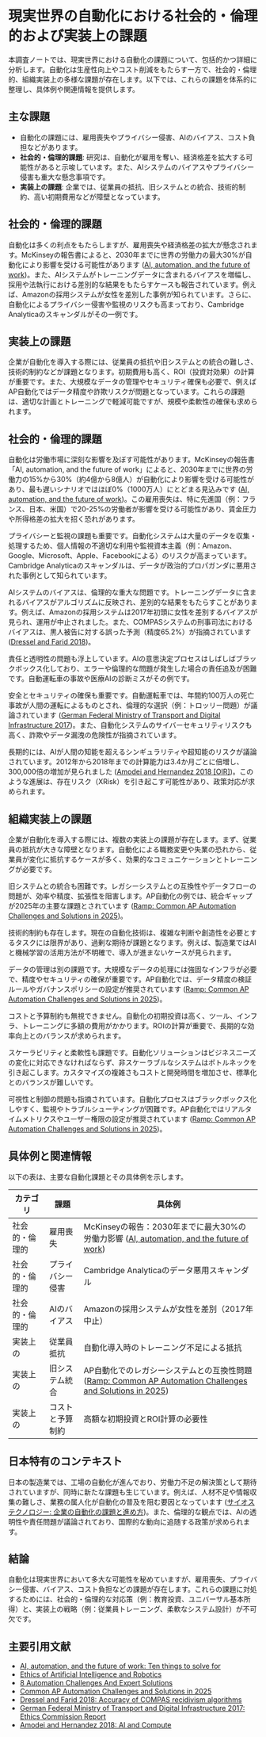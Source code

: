 # 現実世界の自動化における社会的・倫理的および実装上の課題

本調査ノートでは、現実世界における自動化の課題について、包括的かつ詳細に分析します。自動化は生産性向上やコスト削減をもたらす一方で、社会的・倫理的、組織実装上の多様な課題が存在します。以下では、これらの課題を体系的に整理し、具体例や関連情報を提供します。

## 主な課題

- 自動化の課題には、雇用喪失やプライバシー侵害、AIのバイアス、コスト負担などがあります。  
- **社会的・倫理的課題**: 研究は、自動化が雇用を奪い、経済格差を拡大する可能性があると示唆しています。また、AIシステムのバイアスやプライバシー侵害も重大な懸念事項です。  
- **実装上の課題**: 企業では、従業員の抵抗、旧システムとの統合、技術的制約、高い初期費用などが障壁となっています。  

## 社会的・倫理的課題
自動化は多くの利点をもたらしますが、雇用喪失や経済格差の拡大が懸念されます。McKinseyの報告書によると、2030年までに世界の労働力の最大30%が自動化により影響を受ける可能性があります ([AI, automation, and the future of work](https://www.mckinsey.com/featured-insights/future-of-work/ai-automation-and-the-future-of-work-ten-things-to-solve-for))。また、AIシステムがトレーニングデータに含まれるバイアスを増幅し、採用や法執行における差別的な結果をもたらすケースも報告されています。例えば、Amazonの採用システムが女性を差別した事例が知られています。さらに、自動化によるプライバシー侵害や監視のリスクも高まっており、Cambridge Analyticaのスキャンダルがその一例です。

## 実装上の課題  
企業が自動化を導入する際には、従業員の抵抗や旧システムとの統合の難しさ、技術的制約などが課題となります。初期費用も高く、ROI（投資対効果）の計算が重要です。また、大規模なデータの管理やセキュリティ確保も必要で、例えばAP自動化ではデータ精度や詐欺リスクが問題となっています。これらの課題は、適切な計画とトレーニングで軽減可能ですが、規模や柔軟性の確保も求められます。


## 社会的・倫理的課題

自動化は労働市場に深刻な影響を及ぼす可能性があります。McKinseyの報告書「AI, automation, and the future of work」によると、2030年までに世界の労働力の15%から30%（約4億から8億人）が自動化により影響を受ける可能性があり、最も遅いシナリオではほぼ0%（1000万人）にとどまる見込みです ([AI, automation, and the future of work](https://www.mckinsey.com/featured-insights/future-of-work/ai-automation-and-the-future-of-work-ten-things-to-solve-for))。この雇用喪失は、特に先進国（例：フランス、日本、米国）で20-25%の労働者が影響を受ける可能性があり、賃金圧力や所得格差の拡大を招く恐れがあります。

プライバシーと監視の課題も重要です。自動化システムは大量のデータを収集・処理するため、個人情報の不適切な利用や監視資本主義（例：Amazon、Google、Microsoft、Apple、Facebookによる）のリスクが高まっています。Cambridge Analyticaのスキャンダルは、データが政治的プロパガンダに悪用された事例として知られています。

AIシステムのバイアスは、倫理的な重大な問題です。トレーニングデータに含まれるバイアスがアルゴリズムに反映され、差別的な結果をもたらすことがあります。例えば、Amazonの採用システムは2017年初頭に女性を差別するバイアスが見られ、運用が中止されました。また、COMPASシステムの刑事司法におけるバイアスは、黒人被告に対する誤った予測（精度65.2%）が指摘されています ([Dressel and Farid 2018](https://link.springer.com/article/10.1007/s12559-017-9224-4))。

責任と透明性の問題も浮上しています。AIの意思決定プロセスはしばしばブラックボックス化しており、エラーや倫理的な問題が発生した場合の責任追及が困難です。自動運転車の事故や医療AIの診断ミスがその例です。

安全とセキュリティの確保も重要です。自動運転車では、年間約100万人の死亡事故が人間の運転によるものとされ、倫理的な選択（例：トロッリー問題）が議論されています ([German Federal Ministry of Transport and Digital Infrastructure 2017](https://www.bmvi.de/SharedDocs/DE/Anlage/Strategie/bericht-ethik-kommission-automobil.html))。また、自動化システムのサイバーセキュリティリスクも高く、詐欺やデータ漏洩の危険性が指摘されています。

長期的には、AIが人間の知能を超えるシンギュラリティや超知能のリスクが議論されています。2012年から2018年までの計算能力は3.4か月ごとに倍増し、300,000倍の増加が見られました ([Amodei and Hernandez 2018 [OIR]](https://arxiv.org/abs/1804.07300))。このような進展は、存在リスク（XRisk）を引き起こす可能性があり、政策対応が求められます。

## 組織実装上の課題

企業が自動化を導入する際には、複数の実装上の課題が存在します。まず、従業員の抵抗が大きな障壁となります。自動化による職務変更や失業の恐れから、従業員が変化に抵抗するケースが多く、効果的なコミュニケーションとトレーニングが必要です。

旧システムとの統合も困難です。レガシーシステムとの互換性やデータフローの問題が、効率や精度、拡張性を阻害します。AP自動化の例では、統合ギャップが2025年の主要な課題とされています ([Ramp: Common AP Automation Challenges and Solutions in 2025](https://ramp.com/blog/ap-automation-challenges))。

技術的制約も存在します。現在の自動化技術は、複雑な判断や創造性を必要とするタスクには限界があり、過剰な期待が課題となります。例えば、製造業ではAIと機械学習の活用方法が不明確で、導入が進まないケースが見られます。

データの管理は別の課題です。大規模なデータの処理には強固なインフラが必要で、精度やセキュリティの確保が重要です。AP自動化では、データ精度の検証ルールやガバナンスポリシーの設定が推奨されています ([Ramp: Common AP Automation Challenges and Solutions in 2025](https://ramp.com/blog/ap-automation-challenges))。

コストと予算制約も無視できません。自動化の初期投資は高く、ツール、インフラ、トレーニングに多額の費用がかかります。ROIの計算が重要で、長期的な効率向上とのバランスが求められます。

スケーラビリティと柔軟性も課題です。自動化ソリューションはビジネスニーズの変化に対応できなければならず、非スケーラブルなシステムはボトルネックを引き起こします。カスタマイズの複雑さもコストと開発時間を増加させ、標準化とのバランスが難しいです。

可視性と制御の問題も指摘されています。自動化プロセスはブラックボックス化しやすく、監視やトラブルシューティングが困難です。AP自動化ではリアルタイムメトリクスやユーザー権限の設定が推奨されています ([Ramp: Common AP Automation Challenges and Solutions in 2025](https://ramp.com/blog/ap-automation-challenges))。

## 具体例と関連情報

以下の表は、主要な自動化課題とその具体例を示します。

| **カテゴリ**          | **課題**                     | **具体例**                                                                 |
|-----------------------|-----------------------------|---------------------------------------------------------------------------|
| 社会的・倫理的        | 雇用喪失                   | McKinseyの報告：2030年までに最大30%の労働力影響 ([AI, automation, and the future of work](https://www.mckinsey.com/featured-insights/future-of-work/ai-automation-and-the-future-of-work-ten-things-to-solve-for)) |
| 社会的・倫理的        | プライバシー侵害             | Cambridge Analyticaのデータ悪用スキャンダル                                |
| 社会的・倫理的        | AIのバイアス                | Amazonの採用システムが女性を差別（2017年中止）                            |
| 実装上の              | 従業員抵抗                 | 自動化導入時のトレーニング不足による抵抗                                  |
| 実装上の              | 旧システム統合              | AP自動化でのレガシーシステムとの互換性問題 ([Ramp: Common AP Automation Challenges and Solutions in 2025](https://ramp.com/blog/ap-automation-challenges)) |
| 実装上の              | コストと予算制約            | 高額な初期投資とROI計算の必要性                                           |

## 日本特有のコンテキスト

日本の製造業では、工場の自動化が進んでおり、労働力不足の解決策として期待されていますが、同時に新たな課題も生じています。例えば、人材不足や情報収集の難しさ、業務の属人化が自動化の普及を阻む要因となっています ([サイオステクノロジー: 企業の自動化の課題と進め方](https://container.sios.jp/business/enterprise-automation-issues/))。また、倫理的な観点では、AIの透明性や責任問題が議論されており、国際的な動向に追随する政策が求められます。

## 結論

自動化は現実世界において多大な可能性を秘めていますが、雇用喪失、プライバシー侵害、バイアス、コスト負担などの課題が存在します。これらの課題に対処するためには、社会的・倫理的な対応策（例：教育投資、ユニバーサル基本所得）と、実装上の戦略（例：従業員トレーニング、柔軟なシステム設計）が不可欠です。


## 主要引用文献

- [AI, automation, and the future of work: Ten things to solve for](https://www.mckinsey.com/featured-insights/future-of-work/ai-automation-and-the-future-of-work-ten-things-to-solve-for)
- [Ethics of Artificial Intelligence and Robotics](https://plato.stanford.edu/entries/ethics-ai/)
- [8 Automation Challenges And Expert Solutions](https://quixy.com/blog/automation-challenges-and-solutions/)
- [Common AP Automation Challenges and Solutions in 2025](https://ramp.com/blog/ap-automation-challenges)
- [Dressel and Farid 2018: Accuracy of COMPAS recidivism algorithms](https://link.springer.com/article/10.1007/s12559-017-9224-4)
- [German Federal Ministry of Transport and Digital Infrastructure 2017: Ethics Commission Report](https://www.bmvi.de/SharedDocs/DE/Anlage/Strategie/bericht-ethik-kommission-automobil.html)
- [Amodei and Hernandez 2018: AI and Compute](https://arxiv.org/abs/1804.07300)

